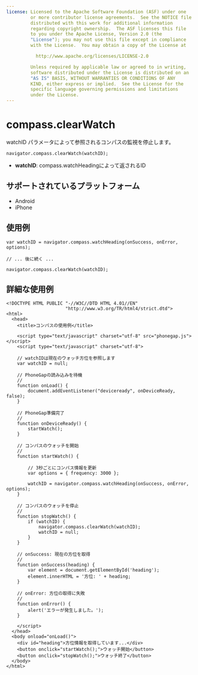 ```yaml
---
license: Licensed to the Apache Software Foundation (ASF) under one
         or more contributor license agreements.  See the NOTICE file
         distributed with this work for additional information
         regarding copyright ownership.  The ASF licenses this file
         to you under the Apache License, Version 2.0 (the
         "License"); you may not use this file except in compliance
         with the License.  You may obtain a copy of the License at

           http://www.apache.org/licenses/LICENSE-2.0

         Unless required by applicable law or agreed to in writing,
         software distributed under the License is distributed on an
         "AS IS" BASIS, WITHOUT WARRANTIES OR CONDITIONS OF ANY
         KIND, either express or implied.  See the License for the
         specific language governing permissions and limitations
         under the License.
---
```


compass.clearWatch
========================

watchID パラメータによって参照されるコンパスの監視を停止します。

    navigator.compass.clearWatch(watchID);

- __watchID__: compass.watchHeadingによって返されるID

サポートされているプラットフォーム
-------------------

- Android
- iPhone

使用例
-------------

    var watchID = navigator.compass.watchHeading(onSuccess, onError, options);
    
    // ... 後に続く ...
    
    navigator.compass.clearWatch(watchID);
    
詳細な使用例
------------

    <!DOCTYPE HTML PUBLIC "-//W3C//DTD HTML 4.01//EN"
                          "http://www.w3.org/TR/html4/strict.dtd">
    <html>
      <head>
        <title>コンパスの使用例</title>

        <script type="text/javascript" charset="utf-8" src="phonegap.js"></script>
        <script type="text/javascript" charset="utf-8">

        // watchIDは現在のウォッチ方位を参照します
        var watchID = null;
        
        // PhoneGapの読み込みを待機
        //
        function onLoad() {
            document.addEventListener("deviceready", onDeviceReady, false);
        }

        // PhoneGap準備完了
        //
        function onDeviceReady() {
            startWatch();
        }

        // コンパスのウォッチを開始
        //
        function startWatch() {
            
            // 3秒ごとにコンパス情報を更新
            var options = { frequency: 3000 };
            
            watchID = navigator.compass.watchHeading(onSuccess, onError, options);
        }
        
        // コンパスのウォッチを停止
        //
        function stopWatch() {
            if (watchID) {
                navigator.compass.clearWatch(watchID);
                watchID = null;
            }
        }
        
        // onSuccess: 現在の方位を取得
        //
        function onSuccess(heading) {
            var element = document.getElementById('heading');
            element.innerHTML = '方位: ' + heading;
        }

        // onError: 方位の取得に失敗
        //
        function onError() {
            alert('エラーが発生しました。');
        }

        </script>
      </head>
      <body onload="onLoad()">
        <div id="heading">方位情報を取得しています...</div>
        <button onclick="startWatch();">ウォッチ開始</button>
        <button onclick="stopWatch();">ウォッチ終了</button>
      </body>
    </html>